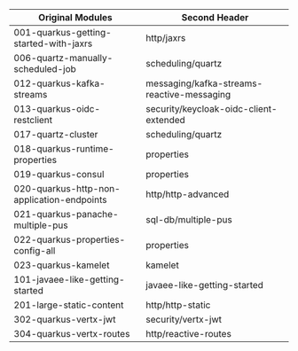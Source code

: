 
| Original Modules  | Second Header |
| ------------- | ------------- |
| 001-quarkus-getting-started-with-jaxrs | http/jaxrs |
| 006-quartz-manually-scheduled-job | scheduling/quartz |
| 012-quarkus-kafka-streams | messaging/kafka-streams-reactive-messaging |
| 013-quarkus-oidc-restclient | security/keycloak-oidc-client-extended |
| 017-quartz-cluster | scheduling/quartz |
| 018-quarkus-runtime-properties | properties |
| 019-quarkus-consul | properties |
| 020-quarkus-http-non-application-endpoints | http/http-advanced |
| 021-quarkus-panache-multiple-pus | sql-db/multiple-pus |
| 022-quarkus-properties-config-all | properties |
| 023-quarkus-kamelet | kamelet |
| 101-javaee-like-getting-started | javaee-like-getting-started |
| 201-large-static-content | http/http-static |
| 302-quarkus-vertx-jwt | security/vertx-jwt|
| 304-quarkus-vertx-routes | http/reactive-routes |
